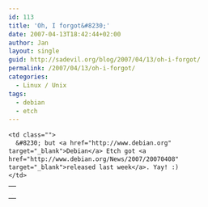 ```yaml
---
id: 113
title: 'Oh, I forgot&#8230;'
date: 2007-04-13T18:42:44+02:00
author: Jan
layout: single
guid: http://sadevil.org/blog/2007/04/13/oh-i-forgot/
permalink: /2007/04/13/oh-i-forgot/
categories:
  - Linux / Unix
tags:
  - debian
  - etch
---
```

<table border="0">
  <tr>
    <td class="" align="center" width="1">
      <img src="/assets/images/2007/04/Debian_logo.png" />
    </td>
    
    <td class="">
      &#8230; but <a href="http://www.debian.org" target="_blank">Debian</a> Etch got <a href="http://www.debian.org/News/2007/20070408" target="_blank">released last week</a>. Yay! :)
    </td>
  </tr>
</table>